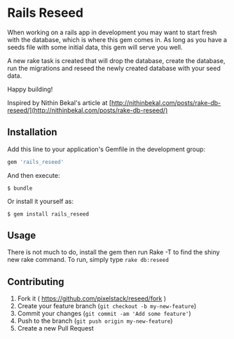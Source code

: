 # Rails Reseed

When working on a rails app in development you may want to start fresh
with the database, which is where this gem comes in.
As long as you have a seeds file with some initial data, this gem will
serve you well.

A new rake task is created that will drop the database, create the
database, run the migrations and reseed the newly created database with
your seed data.

Happy building!

Inspired by Nithin Bekal's article at
[http://nithinbekal.com/posts/rake-db-reseed/](http://nithinbekal.com/posts/rake-db-reseed/)

## Installation

Add this line to your application's Gemfile in the development group:

```ruby
gem 'rails_reseed'
```

And then execute:

    $ bundle

Or install it yourself as:

    $ gem install rails_reseed

## Usage

There is not much to do, install the gem then run Rake -T to find the
shiny new rake command.
To run, simply type ```rake db:reseed```

## Contributing

1. Fork it ( https://github.com/pixelstack/reseed/fork )
2. Create your feature branch (`git checkout -b my-new-feature`)
3. Commit your changes (`git commit -am 'Add some feature'`)
4. Push to the branch (`git push origin my-new-feature`)
5. Create a new Pull Request
